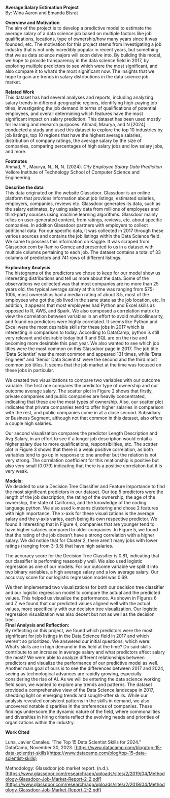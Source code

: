 

**Average Salary Estimation Project**  
By: Wina Aaron and Emanda Bisrat

**Overview and Motivation**  
The aim of the project is to develop a predictive model to estimate the average salary of a data science job based on multiple factors like job qualifications, locations, type of ownership/how many years since it was founded, etc. The motivation for this project stems from investigating a job industry that is not only incredibly popular in recent years, but something that we as data science majors will soon delve into. By building this model, we hope to provide transparency in the data science field in 2017, by exploring multiple predictors to see which were the most significant, and also compare it to what’s the most significant now. The insights that we hope to gain are trends in salary distributions in the data science job market.

**Related Work**  
This dataset has had several analyses and reports, including analyzing salary trends in different geographic regions, identifying high-paying job titles, investigating the job demand in terms of qualifications of potential employees, and overall determining which features have the most significant impact on salary prediction. This dataset has been used mostly for learning and research purposes. Ahmad, Maurya, and N \[2024\] conducted a study and used this dataset to explore the top 10 industries by job listings, top 10 regions that have the highest average salaries, distribution of company ratings, the average salary by the size of companies, comparing percentages of high salary jobs and low salary jobs, and more. 

**Footnotes**  
Ahmad, Y., Maurya, N., N, N. (2024). *City Employee Salary Data Prediction* Vellore Institute of Technology School of Computer Science and Engineering 

**Describe the data**  
This data originated on the website Glassdoor. Glassdoor is an online platform that provides information about job listings, estimated salaries, employers, companies, reviews etc. Glassdoor generates its data, such as the salary estimates, by using salary data from millions of employees and third-party sources using machine learning algorithms. Glassdoor mainly relies on user-generated content, from ratings, reviews, etc. about specific companies. In addition Glassdoor partners with employers to collect additional data. For our specific data, it was collected in 2017 through these various sources and contains the job listings within the Data Science field. We came to possess this information on Kaggle. It was scraped from Glassdoor.com by Ramiro Gomez and presented to us in a dataset with multiple columns pertaining to each job. The dataset contains a total of 33 columns of predictors and 741 rows of different listings.

**Exploratory Analysis**  
The histograms of the predictors we chose to keep for our model show us interesting distributions and tell us more about the data. Some of the observations we collected was that most companies are no more than 25 years old, the typical average salary at this time was ranging from $75-100k, most ownerships had a median rating of about 3.5, most of the employees who got the job lived in the same state as the job location, etc. In addition, it appears that most employees had Python and Excel skills as opposed to R, AWS, and Spark. We also composed a correlation matrix to view the correlation between variables in an effort to avoid multicollinearity, and found no predictors were highly correlated. It seems like Python and Excel were the most desirable skills for these jobs in 2017 which is interesting in comparison to today. According to DataCamp, python is still very relevant and desirable today but R and SQL are on the rise and becoming more desirable this past year. We also wanted to see which job titles were the most common on this Glassdoor page in 2017\. The job title ‘Data Scientist’ was the most common and appeared 131 times, while ‘Data Engineer’ and ‘Senior Data Scientist’ were the second and the third most common job titles. It seems that the job market at the time was focused on these jobs in particular. 

We created two visualizations to compare two variables with our outcome variable. The first one compares the predictor type of ownership and our outcome average salary. The scatter plot in Figure 2 shows that firstly, private companies and public companies are heavily concentrated, indicating that these are the most types of ownership. Also, our scatter plot indicates that private companies tend to offer higher salaries in comparison with the rest, and public companies come in at a close second. Subsidiary or Business Segment, although not that common in this dataset, also offers a couple high salaries. 

Our second visualization compares the predictor Length Description and Avg Salary, in an effort to see if a longer job description would entail a higher salary due to more qualifications, responsibilities, etc. The scatter plot in Figure 3 shows that there is a weak positive correlation, as both variables tend to go up in response to one another but the relation is not very strong. The correlation coefficient for this relationship is positive but also very small (0.079) indicating that there is a positive correlation but it is very weak. 

**Models:**  
We decided to use a Decision Tree Classifier and Feature Importance to find the most significant predictors in our dataset. Our top 5 predictors were the length of the job description, the rating of the ownership, the age of the ownership, the state of California, and the knowledge of the coding language python. We also used k-means clustering and chose 2 features with high importance. The x-axis for these visualizations is the average salary and the y-axis varies, each being its own respective predictor. We found it interesting that in Figure 4, companies that are younger tend to have higher salaries compared to older companies. In Figure 5, we found that the rating of the job doesn’t have a strong correlation with a higher salary. We did notice that for Cluster 2, there aren’t many jobs with lower ratings (ranging from 3-3.5) that have high salaries. 

The accuracy score for the Decision Tree Classifier is 0.81, indicating that our classifier is performing reasonably well. We also used logistic regression as one of our models. For our outcome variable we split it into two binary variables, a high average salary and a low average salary. Our accuracy score for our logistic regression model was 0.69. 

We then implemented two visualizations for both our decision tree classifier and our logistic regression model to compare the actual and the predicted values. This helped us visualize the performance. As shown in Figures 6 and 7, we found that our predicted values aligned well with the actual values, more specifically with our decision tree visualization. Our logistic regression visualization was also decent but not as well as the decision tree. .   
**Final Analysis and Reflection:**  
By reflecting on this project, we found which predictors were the most significant for job listings in the Data Science field in 2017 and which weren’t so prioritized. We answered our initial questions, which were: What’s skills are in high demand in this field at the time? Do said skills contribute to an increase in average salary and what predictors affect salary the most? We were able to analyze different relationships between predictors and visualize the performance of our predictive model as well. Another main goal of ours is to see the differences between 2017 and 2024, seeing as technological advances are rapidly growing, especially considering the rise of AI. As we will be entering the data science working field soon, we wanted to explore any trends and patterns. The dataset provided a comprehensive view of the Data Science landscape in 2017, shedding light on emerging trends and sought-after skills. While our analysis revealed consistent patterns in the skills in demand, we also uncovered notable disparities in the preferences of companies. These findings underscore the dynamic nature of the field, where commonalities and diversities in hiring criteria reflect the evolving needs and priorities of organizations within the industry.

**Work Cited**

Luna, Javier Canales. “The Top 15 Data Scientist Skills for 2024.” DataCamp, November 30, 2023\. [https://www.datacamp.com/blog/top-15-data-scientist-skills](https://www.datacamp.com/blog/top-15-data-scientist-skills)

Methodology: Glassdoor job market report. (n.d.). [https://www.glassdoor.com/research/app/uploads/sites/2/2019/04/Methodology-Glassdoor-Job-Market-Report-2-2.pdf](https://www.glassdoor.com/research/app/uploads/sites/2/2019/04/Methodology-Glassdoor-Job-Market-Report-2-2.pdf)

